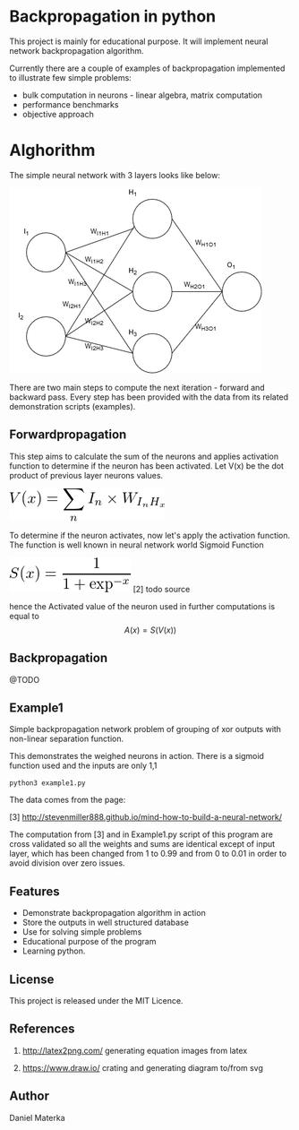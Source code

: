 #  Backpropagation in python

This project is mainly for educational purpose. It will implement neural network backpropagation algorithm.

Currently there are a couple of examples of backpropagation implemented to illustrate few simple problems: 

* bulk computation in neurons - linear algebra, matrix computation
* performance benchmarks
* objective approach 

# Alghorithm

The simple neural network with 3 layers looks like below:

![diagram](./assets/diagram1.png)

There are two main steps to compute the next iteration - forward and backward pass. 
Every step has been provided with the data from its related demonstration scripts (examples).

## Forwardpropagation
This step aims to calculate the sum of the neurons and applies activation function to determine if the neuron has been activated. 
Let V(x) be the dot product of previous layer neurons values. 

![equation1](./assets/eq1.png)

To determine if the neuron activates, now let's apply the activation function. 
The function is well known in neural network world Sigmoid Function 

![equation2](./assets/eq2.png)
[2] todo source

hence the Activated value of the neuron used in further computations is equal to $$ A(x) = S(V(x)) $$

## Backpropagation
@TODO

## Example1

Simple backpropagation network problem of grouping of xor outputs with non-linear separation function.

This demonstrates the weighed neurons in action. There is a sigmoid function used and the inputs are only 1,1

```
python3 example1.py
```

The data comes from the page: 

[3] http://stevenmiller888.github.io/mind-how-to-build-a-neural-network/

The computation from [3] and in Example1.py script of this program are cross validated so all the weights and sums are 
identical except of input layer, 
which has been changed from 1 to 0.99 and from 0 to 0.01 in order to avoid division over zero issues. 

## Features

* Demonstrate backpropagation algorithm in action
* Store the outputs in well structured database
* Use for solving simple problems
* Educational purpose of the program
* Learning python.

## License

This project is released under the MIT Licence.

## References

1. http://latex2png.com/ generating equation images from latex

2. https://www.draw.io/  crating and generating diagram to/from svg

## Author

Daniel Materka